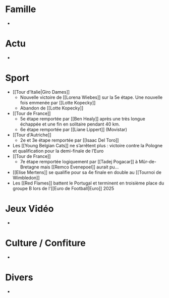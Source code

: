 # Famille
- 
# Actu
- 
# Sport
- [[Tour d'Italie|Giro Dames]]
	- Nouvelle victoire de [[Lorena Wiebes]] sur la 5e étape. Une nouvelle fois emmenée par [[Lotte Kopecky]]
	- Abandon de [[Lotte Kopecky]]
- [[Tour de France]]
	- 5e étape remportée par [[Ben Healy]] après une très longue échappée et une fin en solitaire pendant 40 km.
	- 6e étape remportée par [[Liane Lippert]] (Movistar) 
- [[Tour d'Autriche]]
	- 2e et 3e étape remportée par [[Isaac Del Toro]]
- Les [[Young Belgian Cats]] ne s’arrêtent plus : victoire contre la Pologne et qualification pour la demi-finale de l’Euro
- [[Tour de France]]
	- 7e étape remportée logiquement par [[Tadej Pogacar]] à Mûr-de-Bretagne mais [[Remco Evenepoel]] aurait pu...
- [[Elise Mertens]] se qualifie pour sa 4e finale en double au [[Tournoi de Wimbledon]]
- Les [[Red Flames]] battent le Portugal et terminent en troisième place du groupe B lors de l'[[Euro de Football|Euro]] 2025
# Jeux Vidéo
- 
# Culture / Confiture
- 
# Divers
- 
